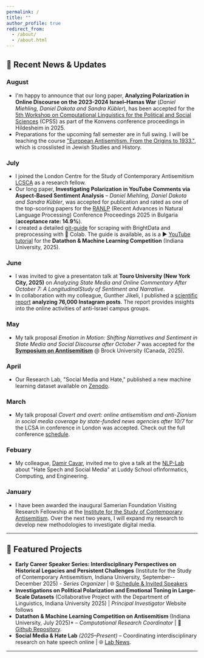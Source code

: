 ```yaml
---
permalink: /
title: ""
author_profile: true
redirect_from: 
  - /about/
  - /about.html
---
```


## 📢 Recent News & Updates

### August
- I'm happy to announce that our long paper, **Analyzing Polarization in Online Discourse on the 2023-2024 Israel–Hamas War** (*Daniel Miehling, Daniel Dakota and Sandra Kübler*), has been accepted for the [5th Workshop on Computational Linguistics for the Political and Social Sciences](https://cpss-sig.github.io/CPSS-2025/program.html) (CPSS) as part of the Konvens conference proceedings in Hildesheim in 2025.
- Preparations for the upcoming fall semester are in full swing. I will be teaching the course ["European Antisemitism. From the Origins to 1933."](https://www.coursicle.com/indiana/professors/Daniel+Miehling), which is crosslisted in Jewish Studies and History. 

### July
- I joined the London Centre for the Study of Contemporary Antisemitism [LCSCA](https://londonantisemitism.com/team/daniel-miehling) as a research fellow.
- Our long paper, **Investigating Polarization in YouTube Comments via Aspect-Based Sentiment Analysis** – *Daniel Miehling, Daniel Dakota and Sandra Kübler*, was accepted for publication and rated as one of the top-scoring papers for the [RANLP](https://ranlp.org/ranlp2025/index.php/accepted-papers) (Recent Advances in Natural Language Processing) Conference Proceedings 2025 in Bulgaria (**acceptance rate: 14.9%**).
- I created a detailed [git-guide](https://github.com/damieh1/datathon_2025/blob/main/create__X_dataset.md) for scraping with BrightData and preprocessing with 🐍 Colab. The guide is available, as is a ▶ [YouTube tutorial](https://www.youtube.com/watch?v=EMuQFb-H0CE) for the **Datathon & Machine Learning Competition** (Indiana University, 2025).

### June
- I was invited to give a presentaton talk at **Touro University (New York City, 2025)** on *Analyzing State Media and Online Commentary After October 7: A LongitudinalStudy of Sentiment and Narrative*.
- In collaboration with my colleague, Gunther Jikeli, I published a [scientific report](https://works.hcommons.org/records/5cmke-1zh09) **analyzing 76,000  Instagram posts**. The report provides insights into the online activities of anti-Israel campus groups.

### May
- My talk proposal *Emotion in Motion: Shifting Narratives and Sentiment in State Media and Social Discourse after October 7* was accepted for the [**Symposium on Anntisemitism**](https://www.antisemitismsymposium.com/about) @ Brock University (Canada, 2025).

### April
- Our Research Lab, "Social Media and Hate," published a new machine learning dataset available on [Zenodo](https://zenodo.org/records/15025646).

### March 
- My talk proposal *Covert and overt: online antisemitism and anti-Zionism in social media coverage by state-funded news agencies after 10/7* for the LCSA in conference in London was accepted. Check out the full conference [schedule](https://drive.google.com/file/d/1xxZS1xHWvjPaoq_aH58OAb5DdLwTGYtc/view).

### Febuary
- My colleague, [Damir Cavar](https://github.com/dcavar), invited me to give a talk at the [NLP-Lab](https://nlp-lab.org/meetingschedule_spring_2025) about "Hate Spech and Social Media" at Luddy School ofInformatics, Computing, and Engineering.

### January
- I have been awarded the inaugural Samerian Foundation Visiting Research Fellowship at the [Institute for the Study of Contemporary Antisemitism](https://isca.indiana.edu). Over the next two years, I will expand my research to develop new methodologies to investigate digital media.

---

## 🚀 Featured Projects
- **Early Career Speaker Series: Interdisciplinary Perspectives on Historical Legacies and Persistent Challenges** (Institute for the Study of Contemporary Antisemitism, Indiana University, September--December 2025) - *Series Organizer* | 🌐 [Schedule & Invited Speakers](https://isca.indiana.edu/news-events/webinars/2025-webinars/early-career-speaker-series-fall-2025.html)
- **Investigations on Political Polarization and Emotional Toning in Large-Scale Datasets** (Collaborative Project with the Department of Linguistics, Indiana University 2025) | *Principal Investigator* Website follows
- **Datathon & Machine Learning Competition on Antisemitism** (Indiana University, July 2025)* – *Computational Research Coordinator* | 🤖 [Github Repository](https://github.com/damieh1/datathon_2025).
- **Social Media & Hate Lab** *(2025–Present)* – Coordinating interdisciplinary research on hate speech online | 🌐 [Lab News](https://isca.indiana.edu/publication-research/social-media-project/media.html).

---


